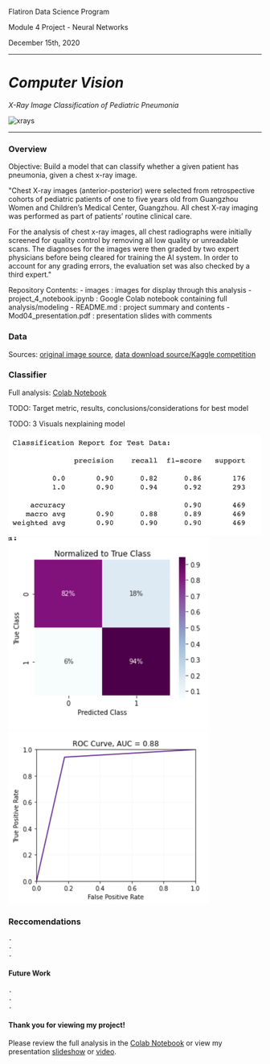 Flatiron Data Science Program

Module 4 Project - Neural Networks

December 15th, 2020

---

# *Computer Vision*

*X-Ray Image Classification of Pediatric Pneumonia*

<img alt="xrays" src="/images/xrays.jpg" width="800"/>

---

### Overview

Objective: Build a model that can classify whether a given patient has pneumonia, given a chest x-ray image.

"Chest X-ray images (anterior-posterior) were selected from retrospective cohorts of pediatric patients of one to five years old from Guangzhou Women and Children’s Medical Center, Guangzhou. All chest X-ray imaging was performed as part of patients’ routine clinical care.

For the analysis of chest x-ray images, all chest radiographs were initially screened for quality control by removing all low quality or unreadable scans. The diagnoses for the images were then graded by two expert physicians before being cleared for training the AI system. In order to account for any grading errors, the evaluation set was also checked by a third expert."

Repository Contents:
    - images : images for display through this analysis
    - project_4_notebook.ipynb : Google Colab notebook containing full analysis/modeling
    - README.md : project summary and contents
    - Mod04_presentation.pdf : presentation slides with comments


### Data

Sources: [original image source](https://data.mendeley.com/datasets/rscbjbr9sj/2), [data download source/Kaggle competition](https://www.kaggle.com/paultimothymooney/chest-xray-pneumonia)

### Classifier

Full analysis: [Colab Notebook](/project_4_notebook.ipynb)

TODO: Target metric, results, conclusions/considerations for best model

TODO: 3 Visuals nexplaining model

<img alt="confusion" src="/images/class_report.png" width="600"/>

<img alt="confusion" src="/images/confusion.png" width="400"/>

<img alt="ROC/AUC" src="/images/ROC.png" width="400"/>

### Reccomendations

    - 
    - 
    - 

#### Future Work

    - 
    - 
    - 

#### Thank you for viewing my project!

Please review the full analysis in the [Colab Notebook](/project_4_notebook.ipynb) or view my presentation [slideshow](/Mod0_presentation.pdf) or [video]().

